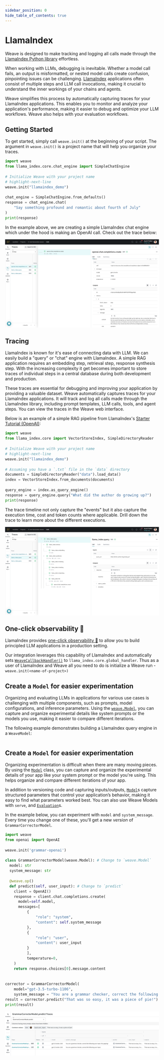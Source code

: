 ```yaml
---
sidebar_position: 0
hide_table_of_contents: true
---
```


# LlamaIndex

Weave is designed to make tracking and logging all calls made through the [LlamaIndex Python library](https://github.com/run-llama/llama_index) effortless.

When working with LLMs, debugging is inevitable. Whether a model call fails, an output is misformatted, or nested model calls create confusion, pinpointing issues can be challenging. [LlamaIndex](https://docs.llamaindex.ai/en/stable/) applications often consist of multiple steps and LLM call invocations, making it crucial to understand the inner workings of your chains and agents.

Weave simplifies this process by automatically capturing traces for your LlamaIndex applications. This enables you to monitor and analyze your application's performance, making it easier to debug and optimize your LLM workflows. Weave also helps with your evaluation workflows.

## Getting Started

To get started, simply call `weave.init()` at the beginning of your script. The argument in `weave.init()` is a project name that will help you organize your traces.

```python
import weave
from llama_index.core.chat_engine import SimpleChatEngine

# Initialize Weave with your project name
# highlight-next-line
weave.init("llamaindex_demo")

chat_engine = SimpleChatEngine.from_defaults()
response = chat_engine.chat(
    "Say something profound and romantic about fourth of July"
)
print(response)
```

In the example above, we are creating a simple LlamaIndex chat engine which under the hood is making an OpenAI call. Check out the trace below:

[![simple_llamaindex.png](imgs/simple_llamaindex.png)](https://wandb.ai/wandbot/test-llamaindex-weave/weave/calls/b6b5d898-2df8-4e14-b553-66ce84661e74)

## Tracing

LlamaIndex is known for it's ease of connecting data with LLM. We can easily build a "query" or "chat" engine with LlamaIndex. A simple RAG application requires an embedding step, retrieval step, response synthesis step. With the increasing complexity it get becomes important to store traces of individual steps in a central database during both development and production. 

These traces are essential for debugging and improving your application by providing a valuable dataset. Weave automatically captures traces for your LlamaIndex applications. It will track and log all calls made through the LlamaIndex library, including prompt templates, LLM calls, tools, and agent steps. You can view the traces in the Weave web interface.

Below is an example of a simple RAG pipeline from LlamaIndex's [Starter Tutorial (OpenAI)](https://docs.llamaindex.ai/en/stable/getting_started/starter_example/):

```python
import weave
from llama_index.core import VectorStoreIndex, SimpleDirectoryReader

# Initialize Weave with your project name
# highlight-next-line
weave.init("llamaindex_demo")

# Assuming you have a `.txt` file in the `data` directory
documents = SimpleDirectoryReader("data").load_data()
index = VectorStoreIndex.from_documents(documents)

query_engine = index.as_query_engine()
response = query_engine.query("What did the author do growing up?")
print(response)
```

The trace timeline not only capture the "events" but it also capture the execution time, cost and token counts where applicable. Drill down the trace to learn more about the different executions.

[![llamaindex_rag.png](imgs/llamaindex_rag.png)](https://wandb.ai/wandbot/test-llamaindex-weave/weave/calls?filter=%7B%22traceRootsOnly%22%3Atrue%7D&peekPath=%2Fwandbot%2Ftest-llamaindex-weave%2Fcalls%2F6ac53407-1bb7-4c38-b5a3-c302bd877a11%3Ftracetree%3D1)

## One-click observability 🔭

LlamaIndex provides [one-click observability 🔭](https://docs.llamaindex.ai/en/stable/module_guides/observability/) to allow you to build principled LLM applications in a production setting.

Our integration leverages this capability of LlamaIndex and automatically sets [`WeaveCallbackHandler()`](/weave/weave/integrations/llamaindex/llamaindex.py) to `llama_index.core.global_handler`. Thus as a user of LlamaIndex and Weave all you need to do is initialize a Weave run - `weave.init(<name-of-project>)`

## Create a `Model` for easier experimentation

Organizing and evaluating LLMs in applications for various use cases is challenging with multiple components, such as prompts, model configurations, and inference parameters. Using the [`weave.Model`](/guides/core-types/models), you can capture and organize experimental details like system prompts or the models you use, making it easier to compare different iterations.

The following example demonstrates building a LlamaIndex query engine in a `WeaveModel`:

```python

```


## Create a `Model` for easier experimentation

Organizing experimentation is difficult when there are many moving pieces. By using the [`Model`](/guides/core-types/models) class, you can capture and organize the experimental details of your app like your system prompt or the model you're using. This helps organize and compare different iterations of your app. 

In addition to versioning code and capturing inputs/outputs, [`Model`](/guides/core-types/models)s capture structured parameters that control your application’s behavior, making it easy to find what parameters worked best. You can also use Weave Models with `serve`, and [`Evaluation`](/guides/core-types/evaluations)s.

In the example below, you can experiment with `model` and `system_message`. Every time you change one of these, you'll get a new _version_ of `GrammarCorrectorModel`. 

```python
import weave
from openai import OpenAI

weave.init('grammar-openai')

class GrammarCorrectorModel(weave.Model): # Change to `weave.Model`
  model: str
  system_message: str

  @weave.op()
  def predict(self, user_input): # Change to `predict`
    client = OpenAI()
    response = client.chat.completions.create(
      model=self.model,
      messages=[
          {
              "role": "system",
              "content": self.system_message
          },
          {
              "role": "user",
              "content": user_input
          }
          ],
          temperature=0,
    )
    return response.choices[0].message.content


corrector = GrammarCorrectorModel(
    model="gpt-3.5-turbo-1106",
    system_message = "You are a grammar checker, correct the following user input.")
result = corrector.predict("That was so easy, it was a piece of pie!")
print(result)
```

[![openai-model.png](imgs/openai-model.png)](https://wandb.ai/_scott/grammar-openai/weave/calls)
